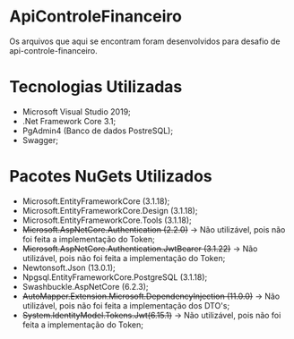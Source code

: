 # ApiControleFinanceiro
Os arquivos que aqui se encontram foram desenvolvidos para desafio de api-controle-financeiro.

# Tecnologias Utilizadas
- Microsoft Visual Studio 2019;
- .Net Framework Core 3.1;
- PgAdmin4 (Banco de dados PostreSQL);
- Swagger;

# Pacotes NuGets Utilizados
- Microsoft.EntityFrameworkCore (3.1.18);
- Microsoft.EntityFrameworkCore.Design (3.1.18);
- Microsoft.EntityFrameworkCore.Tools (3.1.18);
- <strike>Microsoft.AspNetCore.Authentication (2.2.0)</strike> -> Não utilizável, pois não foi feita a implementação do Token;
- <strike>Microsoft.AspNetCore.Authentication.JwtBearer (3.1.22)</strike> -> Não utilizável, pois não foi feita a implementação do Token;
- Newtonsoft.Json (13.0.1);
- Npgsql.EntityFrameworkCore.PostgreSQL (3.1.18);
- Swashbuckle.AspNetCore (6.2.3);
- <strike>AutoMapper.Extension.Microsoft.DependencyInjection (11.0.0)</strike> -> Não utilizável, pois não foi feita a implementação dos DTO's;
- <strike>System.IdentityModel.Tokens.Jwt(6.15.1)</strike> -> Não utilizável, pois não foi feita a implementação do Token;
